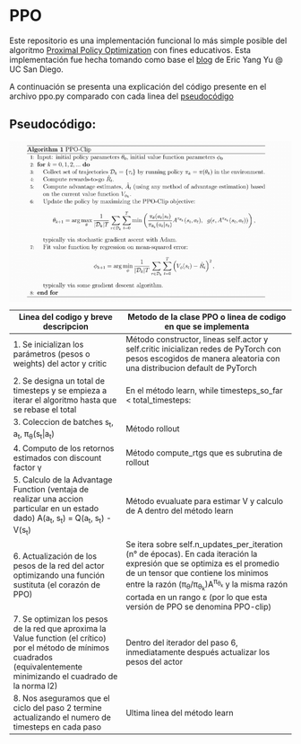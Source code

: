 # PPO
Este repositorio es una implementación funcional lo más simple posible del algoritmo [Proximal Policy Optimization](https://arxiv.org/abs/1707.06347) con fines educativos. Esta implementación fue hecha tomando como base el [blog](https://medium.com/analytics-vidhya/coding-ppo-from-scratch-with-pytorch-part-1-4-613dfc1b14c8) de Eric Yang Yu @ UC San Diego.

A continuación se presenta una explicación del código presente en el archivo ppo.py comparado con cada linea del [pseudocódigo](https://www.researchgate.net/figure/PPO-Clip-Pseudocode-Implementation_fig22_335328616)

## Pseudocódigo:

<img src=PPO-Clip-Pseudocode.png align="center"/>

| Linea del codigo y breve descripcion | Metodo de la clase PPO o linea de codigo en que se implementa |
| ------------------------------------ | ------------------------------------------------------------- |
| 1. Se inicializan los parámetros (pesos o weights) del actor y critic | Método constructor, lineas self.actor y self.critic inicializan redes de PyTorch con pesos escogidos de manera aleatoria con una distribucion default de PyTorch |
| 2. Se designa un total de timesteps y se empieza a iterar el algoritmo hasta que se rebase el total | En el método learn, while timesteps_so_far < total_timesteps: |
| 3. Coleccion de batches s<sub>t</sub>, a<sub>t</sub>, &pi;<sub>&theta;</sub>(s<sub>t</sub>\|a<sub>t</sub>) | Método rollout |
| 4. Computo de los retornos estimados con discount factor &gamma; | Método compute_rtgs que es subrutina de rollout |
| 5. Calculo de la Advantage Function (ventaja de realizar una accion particular en un estado dado) A(a<sub>t</sub>, s<sub>t</sub>) = Q(a<sub>t</sub>, s<sub>t</sub>) - V(s<sub>t</sub>) | Método evualuate para estimar V y calculo de A dentro del método learn |
| 6. Actualización de los pesos de la red del actor optimizando una función sustituta (el corazón de PPO) | Se itera sobre self.n_updates_per_iteration (n° de épocas). En cada iteración la expresión que se optimiza es el promedio de un tensor que contiene los minimos entre la razón (&pi;<sub>&theta;</sub>/&pi;<sub>&theta;<sub>k</sub></sub>)A<sup>&pi;<sub>&theta;<sub>k</sub></sub></sup> y la misma razón cortada en un rango &epsilon; (por lo que esta versión de PPO se denomina PPO-clip) |
| 7. Se optimizan los pesos de la red que aproxima la Value function (el crítico) por el método de mínimos cuadrados (equivalentemente minimizando el cuadrado de la norma l2) | Dentro del iterador del paso 6, inmediatamente después actualizar los pesos del actor |
| 8. Nos aseguramos que el ciclo del paso 2 termine actualizando el numero de timesteps en cada paso | Ultima linea del método learn |
